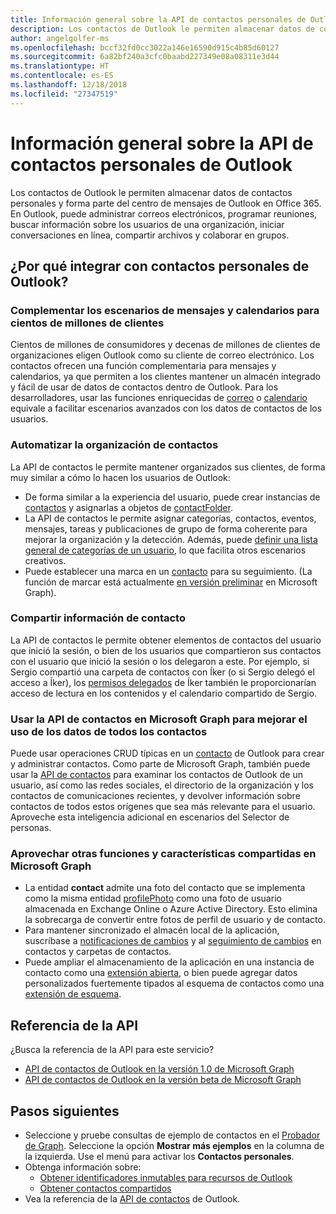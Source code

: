```yaml
---
title: Información general sobre la API de contactos personales de Outlook
description: Los contactos de Outlook le permiten almacenar datos de contactos personales y forma parte del centro de mensajes de Outlook en Office 365. En Outlook, puede administrar correos electrónicos, programar reuniones, buscar información sobre los usuarios de una organización, iniciar conversaciones en línea, compartir archivos y colaborar en grupos.
author: angelgolfer-ms
ms.openlocfilehash: bccf32fd0cc3022a146e16590d915c4b85d60127
ms.sourcegitcommit: 6a82bf240a3cfc0baabd227349e08a08311e3d44
ms.translationtype: HT
ms.contentlocale: es-ES
ms.lasthandoff: 12/18/2018
ms.locfileid: "27347519"
---
```

# <a name="outlook-personal-contacts-api-overview"></a>Información general sobre la API de contactos personales de Outlook

Los contactos de Outlook le permiten almacenar datos de contactos personales y forma parte del centro de mensajes de Outlook en Office 365. En Outlook, puede administrar correos electrónicos, programar reuniones, buscar información sobre los usuarios de una organización, iniciar conversaciones en línea, compartir archivos y colaborar en grupos.

## <a name="why-integrate-with-outlook-personal-contacts"></a>¿Por qué integrar con contactos personales de Outlook?

### <a name="complement-messaging-and-calendaring-scenarios-for-hundreds-of-millions-of-customers"></a>Complementar los escenarios de mensajes y calendarios para cientos de millones de clientes

Cientos de millones de consumidores y decenas de millones de clientes de organizaciones eligen Outlook como su cliente de correo electrónico. Los contactos ofrecen una función complementaria para mensajes y calendarios, ya que permiten a los clientes mantener un almacén integrado y fácil de usar de datos de contactos dentro de Outlook. Para los desarrolladores, usar las funciones enriquecidas de [correo](outlook-mail-concept-overview.md) o [calendario](outlook-calendar-concept-overview.md) equivale a facilitar escenarios avanzados con los datos de contactos de los usuarios.


### <a name="automate-contact-organization"></a>Automatizar la organización de contactos

La API de contactos le permite mantener organizados sus clientes, de forma muy similar a cómo lo hacen los usuarios de Outlook:

- De forma similar a la experiencia del usuario, puede crear instancias de [contactos](/graph/api/resources/contact?view=graph-rest-1.0) y asignarlas a objetos de [contactFolder](/graph/api/resources/contactfolder?view=graph-rest-1.0).
- La API de contactos le permite asignar categorías, contactos, eventos, mensajes, tareas y publicaciones de grupo de forma coherente para mejorar la organización y la detección. Además, puede [definir una lista general de categorías de un usuario](/graph/api/outlookuser-post-mastercategories?view=graph-rest-1.0), lo que facilita otros escenarios creativos.
- Puede establecer una marca en un [contacto](/graph/api/resources/contact?view=graph-rest-1.0) para su seguimiento. (La función de marcar está actualmente [en versión preliminar](versioning-and-support.md#beta-version) en Microsoft Graph).


### <a name="share-contact-information"></a>Compartir información de contacto

La API de contactos le permite obtener elementos de contactos del usuario que inició la sesión, o bien de los usuarios que compartieron sus contactos con el usuario que inició la sesión o los delegaron a este. Por ejemplo, si Sergio compartió una carpeta de contactos con Íker (o si Sergio delegó el acceso a Íker), los [permisos delegados](permissions-reference.md#delegated-permissions-application-permissions-and-effective-permissions) de Íker también le proporcionarían acceso de lectura en los contenidos y el calendario compartido de Sergio.


### <a name="leverage-people-api-in-microsoft-graph-to-make-better-use-of-all-people-data"></a>Usar la API de contactos en Microsoft Graph para mejorar el uso de los datos de todos los contactos

Puede usar operaciones CRUD típicas en un [contacto](/graph/api/resources/contact?view=graph-rest-1.0) de Outlook para crear y administrar contactos. Como parte de Microsoft Graph, también puede usar la [API de contactos](people-example.md) para examinar los contactos de Outlook de un usuario, así como las redes sociales, el directorio de la organización y los contactos de comunicaciones recientes, y devolver información sobre contactos de todos estos orígenes que sea más relevante para el usuario. Aproveche esta inteligencia adicional en escenarios del Selector de personas.


### <a name="take-advantage-of-other-shared-features-and-conveniences-in-microsoft-graph"></a>Aprovechar otras funciones y características compartidas en Microsoft Graph

- La entidad **contact** admite una foto del contacto que se implementa como la misma entidad [profilePhoto](/graph/api/resources/profilephoto?view=graph-rest-1.0) como una foto de usuario almacenada en Exchange Online o Azure Active Directory. Esto elimina la sobrecarga de convertir entre fotos de perfil de usuario y de contacto.
- Para mantener sincronizado el almacén local de la aplicación, suscríbase a [notificaciones de cambios](/graph/api/resources/webhooks?view=graph-rest-1.0) y al [seguimiento de cambios](delta-query-overview.md) en contactos y carpetas de contactos.
- Puede ampliar el almacenamiento de la aplicación en una instancia de contacto como una [extensión abierta](extensibility-overview.md#open-extensions), o bien puede agregar datos personalizados fuertemente tipados al esquema de contactos como una [extensión de esquema](extensibility-overview.md#schema-extensions).

## <a name="api-reference"></a>Referencia de la API
¿Busca la referencia de la API para este servicio?

- [API de contactos de Outlook en la versión 1.0 de Microsoft Graph](/graph/api/resources/contact?view=graph-rest-1.0)
- [API de contactos de Outlook en la versión beta de Microsoft Graph](/graph/api/resources/contact?view=graph-rest-beta)

## <a name="next-steps"></a>Pasos siguientes

- Seleccione y pruebe consultas de ejemplo de contactos en el [Probador de Graph](https://developer.microsoft.com/graph/graph-explorer/?request=me%2Fcontacts&version=v1.0). Seleccione la opción **Mostrar más ejemplos** en la columna de la izquierda. Use el menú para activar los **Contactos personales**.
- Obtenga información sobre:
  - [Obtener identificadores inmutables para recursos de Outlook](outlook-immutable-id.md)
  - [Obtener contactos compartidos](outlook-get-shared-contacts-folders.md)
- Vea la referencia de la [API de contactos](/graph/api/resources/contact?view=graph-rest-1.0) de Outlook.
